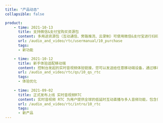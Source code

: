 ```yaml
---
title: "产品动态"
collapsible: false

product:
    - time: 2021-10-13
      title: 支持微信&支付宝购买资源包
      content: 多用途资源包（互动通信、旁路推流、云录制）可使用微信&支付宝进行扫码支付，轻松便捷是您更方便购买产品资源用量。
      url: /audio_and_video/rtc/usermanual/10_purchase
      tags:
      - 新功能

    - time: 2021-10-12
      title: 新手体验适配移动端
      content: 控制台发起的实时音视频体验链接，您可以发送给任意移动端设备，通过移动端体验音视频通信。
      url: /audio_and_video/rtc/qs/10_qs_rtc
      tags:
      - 体验优化
      
    - time: 2021-09-02
      title: 正式发布上线 实时音视频RTC
      content: 实时音视频 RTC 为用户提供全球的低延时互动直播与多人音频功能，包含低延时直播、屏幕共享、基础美颜、水印、实时录屏、自定义视频源等功能，支持用户快速搭建在线会议、互动课堂、语音电台、互动连麦等服务场景。
      url: /audio_and_video/rtc/intro/10_rtc
      tags:
      - 新产品
---
```


<!-- 设置上述参数可生成产品动态页  -->
